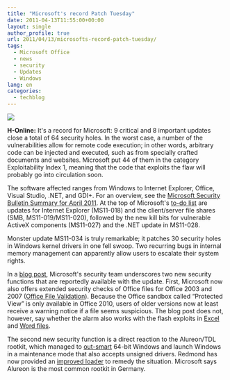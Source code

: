 ```yaml
---
title: "Microsoft's record Patch Tuesday"
date: 2011-04-13T11:55:00+00:00
layout: single
author_profile: true
url: 2011/04/13/microsofts-record-patch-tuesday/
tags:
  - Microsoft Office
  - news
  - security
  - Updates
  - Windows
lang: en
categories: 
  - techblog
---
```

[![](http://1.bp.blogspot.com/-pyjVS2sbwzo/TaWIDgAvIzI/AAAAAAAAD1E/ePtruraFe4o/s1600/windows+update.jpg)](http://1.bp.blogspot.com/-pyjVS2sbwzo/TaWIDgAvIzI/AAAAAAAAD1E/ePtruraFe4o/s1600/windows+update.jpg)

**H-Online:** It's a record for Microsoft: 9 critical and 8 important updates close a total of 64 security holes. In the worst case, a number of the vulnerabilities allow for remote code execution; in other words, arbitrary code can be injected and executed, such as from specially crafted documents and websites. Microsoft put 44 of them in the category Exploitability Index 1, meaning that the code that exploits the flaw will probably go into circulation soon.

The software affected ranges from Windows to Internet Explorer, Office, Visual Studio, .NET, and GDI+. For an overview, see the [Microsoft Security Bulletin Summary for April 2011](http://www.microsoft.com/technet/security/bulletin/ms11-apr.mspx). At the top of Microsoft's [to-do list](http://blogs.technet.com/cfs-filesystemfile.ashx/__key/CommunityServer-Blogs-Components-WeblogFiles/00-00-00-45-71/0245.Bulletin-Deployment-Priority.png) are updates for Internet Explorer (MS11-018) and the client/server file shares (SMB, MS11-019/MS11-020), followed by the new kill bits for vulnerable ActiveX components (MS11-027) and the .NET update in MS11-028.

Monster update MS11-034 is truly remarkable; it patches 30 security holes in Windows kernel drivers in one fell swoop. Two recurring bugs in internal memory management can apparently allow users to escalate their system rights.

In a [blog post](http://blogs.technet.com/b/msrc/archive/2011/04/12/april-2011-security-bulletin-release.aspx), Microsoft's security team underscores two new security functions that are reportedly available with the update. First, Microsoft now also offers extended security checks of Office files for Office 2003 and 2007 ([Office File Validation](http://www.microsoft.com/technet/security/advisory/2501584.mspx)). Because the Office sandbox called “Protected View” is only available in Office 2010, users of older versions now at least receive a warning notice if a file seems suspicious. The blog post does not, however, say whether the alarm also works with the flash exploits in [Excel](http://www.h-online.com/news/item/Adobe-warns-of-zero-day-vulnerability-in-Flash-and-Reader-1208184.html) and [Word files](http://www.h-online.com/news/item/New-zero-day-for-Flash-Player-1226267.html).

The second new security function is a direct reaction to the Alureon/TDL rootkit, which managed to [out-smart](http://www.h-online.com/news/item/Rootkit-able-to-bypass-kernel-protection-and-driver-signing-in-64-bit-Windows-1137225.html) 64-bit Windows and launch Windows in a maintenance mode that also accepts unsigned drivers. Redmond has now provided an [improved loader](http://www.microsoft.com/technet/security/advisory/2506014.mspx) to remedy the situation. Microsoft says Alureon is the most common rootkit in Germany.